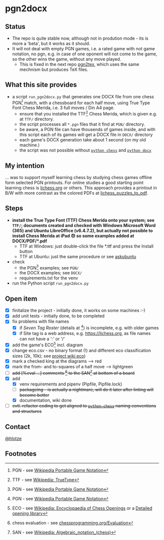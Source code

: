# pgn2docx

## Status
- The repo is quite stable now, although not in prodution mode - its is more a 'beta', but it works as it should.
- It will not deal with empty PGN games, i.e. a rated game with not game notation, no pgn, e.g. in case of one oponent will not come to the game, so the other wins the game, without any move played.
  - This is fixed in the next repo [pgn2tex](https://github.com/hlotze/pgn2tex), which uses the same mechnism but produces TeX files.

## What this site provides 
- a script `run_pgn2docx.py`  that generates one DOCX file from one chess PGN[^1] match, with a chessboard for each half move, using True Type Font Chess Merida, i.e. 3 full moves / Din A4 page. 
  - ensure that you installed the TTF[^5] Chess Merida, which is given e.g. at `TTF/` directory.
  - the script processes all `*.pgn` files that it find at `PGN/` directory.
  - be aware, a PGN file can have thousends of games inside, and with this script each of its games will get a DOCX file in `DOCX/` directory
  - each game's DOCX generation take about 1 second (on my old machine.)
  - the script was not possible without [`python chess`](https://github.com/niklasf/python-chess) and [`python docx`](https://github.com/python-openxml/python-docx)

## My intention
... was to support myself learning chess by studying chess games offline form selected PGN printouts.
For online studies a good starting point learning chess is [lichess.org](https://lichess.org/) or others.
This approach provides a printout in B/W with more contrast as the colored PDFs at [lichess_puzzles_to_pdf](https://github.com/hlotze/lichess_puzzles_to_pdf).

## Steps
- **install the True Type Font (TTF) Chess Merida onto your system; see `TTF/`; documents created and checked with Windows Microsoft Word (365) and Ubuntu LibreOffice (v6.4.7.2), but actually not possible to install Chess Merida at iPad &#128542; so some examples added at DOCX/PDF/*.pdf**
  - TTF at Windows: just double-click the file *.ttf and press the Install button 
  - TTF at Ubuntu: just the same procedure or see [askubuntu](https://askubuntu.com/questions/3697/how-do-i-install-fonts)
- check 
  - the PGN[^1] examples; see `PGN/`
  - the DOCX examples; see `DOCX/`
  - requirements.txt for the venv
- run the Python script `run_pgn2docx.py`

## Open item
- [x] finitalize the project - initially done, it works on some machines :-)
- [x] add unit tests - initially done, to be completed
- [x] fix problems with file names 
  - [x] if *Seven Tag Roster* (details at [^1]) is incomplete, e.g. with older games
  - [x] if Site tag is a web address, e.g. https://lichess.org, as file names can not have a ':' or '/'
- [x] add the game's ECO[^2] incl. diagram
- [x] change eco.csv - no binary format (!) and different eco classification sizes (2k, 10k); see [project wiki eco](https://github.com/hlotze/pgn2docx/wiki/eco))
- [x] mark a checked king at the diagrams --> red
- [x] mark the from- and to-squares of a half move --> lightgreen
- [ ] ~~add [%eval ...] comments [^3] to the SAN[^4] at bottom of a board~~
- [x] add 
  - [x] venv requirements and pipenv (Pipfile, Pipfile.lock)
  - [ ] ~~packageing - is actually a nightmare, will do it later after linting will become better~~
  - [x] documentation, wiki done
- [ ] ~~evtl. refactor coding to get aligned to [`python-chess`](https://python-chess.readthedocs.io/en/latest/) naming conventions and structures~~

## Contact
[@hlotze](https://github.com/hlotze)

## Footnotes
[^1]: PGN - see [Wikipedia Portable Game Notation](https://en.wikipedia.org/wiki/Portable_Game_Notation)

[^2]: ECO - see [Wikipedia: Encyclopaedia of Chess Openings](https://en.wikipedia.org/wiki/List_of_chess_openings) or a [Detailed opening library](https://www3.diism.unisi.it/~addabbo/ECO_aperture_scacchi.html)

[^3]: chess evaluation - see [chessprogramming.org/Evaluation](https://www.chessprogramming.org/Evaluation)

[^4]: SAN - see [Wikipedia: Algebraic_notation_(chess)](https://en.wikipedia.org/wiki/Algebraic_notation_(chess))

[^5]: TTF - see [Wikipedia: TrueType](https://en.wikipedia.org/wiki/TrueType)


